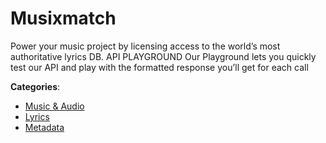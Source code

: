 # Musixmatch


Power your music project by licensing access to the world’s most authoritative lyrics DB. API PLAYGROUND Our Playground lets you quickly test our API and play with the formatted response you’ll get for each call



**Categories**:
- [Music & Audio](https://github.com/apis-list/apis-list#music-and-audio)
- [Lyrics](https://github.com/apis-list/apis-list#lyrics)
- [Metadata](https://github.com/apis-list/apis-list#metadata)






